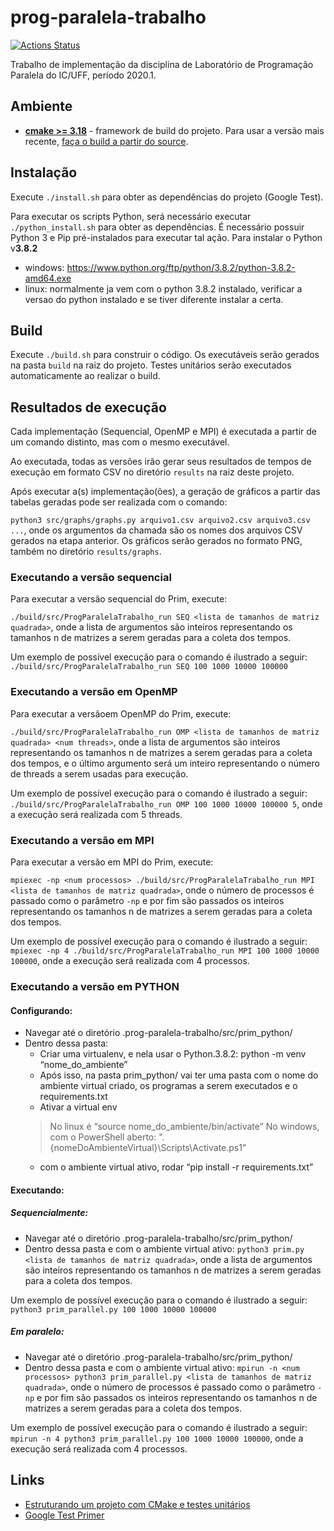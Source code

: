 # prog-paralela-trabalho
[![Actions Status](https://github.com/lffloyd/prog-paralela-trabalho/workflows/CMake/badge.svg)](https://github.com/lffloyd/prog-paralela-trabalho/actions)

Trabalho de implementação da disciplina de Laboratório de Programação Paralela do IC/UFF, período 2020.1.

## Ambiente
* **[cmake >= 3.18](https://cmake.org/install/)** - framework de build do projeto. Para usar a versão mais recente, [faça o build a partir do source](https://cmake.org/download/).

## Instalação
Execute ```./install.sh``` para obter as dependências do projeto (Google Test).

Para executar os scripts Python, será necessário executar ```./python_install.sh``` para obter as dependências. É necessário possuir Python 3 e Pip pré-instalados para executar tal ação.
Para instalar o Python v**3.8.2**
 - windows: https://www.python.org/ftp/python/3.8.2/python-3.8.2-amd64.exe
 - linux: normalmente ja vem com o python 3.8.2 instalado, verificar a versao do python instalado e se tiver diferente instalar a certa.

## Build
Execute ```./build.sh``` para construir o código. Os executáveis serão gerados na pasta ```build``` na raiz do projeto.
Testes unitários serão executados automaticamente ao realizar o build.

## Resultados de execução
Cada implementação (Sequencial, OpenMP e MPI) é executada a partir de um comando distinto, mas com o mesmo executável.

Ao executada, todas as versões irão gerar seus resultados de tempos de execução em formato CSV no diretório ```results``` na raiz deste projeto.

Após executar a(s) implementação(ões), a geração de gráficos a partir das tabelas geradas pode ser realizada com o comando:

```python3 src/graphs/graphs.py arquivo1.csv arquivo2.csv arquivo3.csv ...```, onde os argumentos da chamada são os nomes dos arquivos CSV gerados na etapa anterior. Os gráficos serão gerados no formato PNG, também no diretório ```results/graphs```.

### Executando a versão sequencial
Para executar a versão sequencial do Prim, execute:

```./build/src/ProgParalelaTrabalho_run SEQ <lista de tamanhos de matriz quadrada>```, onde a lista de argumentos são inteiros representando os tamanhos n de matrizes a serem geradas para a coleta dos tempos.

Um exemplo de possível execução para o comando é ilustrado a seguir:
```./build/src/ProgParalelaTrabalho_run SEQ 100 1000 10000 100000```

### Executando a versão em OpenMP
Para executar a versãoem OpenMP do Prim, execute:

```./build/src/ProgParalelaTrabalho_run OMP <lista de tamanhos de matriz quadrada> <num threads>```, onde a lista de argumentos são inteiros representando os tamanhos n de matrizes a serem geradas para a coleta dos tempos, e o último argumento será um inteiro representando o número de threads a serem usadas para execução.

Um exemplo de possível execução para o comando é ilustrado a seguir:
```./build/src/ProgParalelaTrabalho_run OMP 100 1000 10000 100000 5```, onde a execução será realizada com 5 threads.

### Executando a versão em MPI
Para executar a versão em MPI do Prim, execute:

```mpiexec -np <num processos> ./build/src/ProgParalelaTrabalho_run MPI <lista de tamanhos de matriz quadrada>```, onde o número de processos é passado como o parâmetro ```-np``` e por fim são passados os inteiros representando os tamanhos n de matrizes a serem geradas para a coleta dos tempos.

Um exemplo de possível execução para o comando é ilustrado a seguir:
```mpiexec -np 4 ./build/src/ProgParalelaTrabalho_run MPI 100 1000 10000 100000```, onde a execução será realizada com 4 processos.

### Executando a versão em PYTHON

#### Configurando:
 - Navegar até o diretório .prog-paralela-trabalho/src/prim_python/
 - Dentro dessa pasta:
	 - Criar uma virtualenv, e nela usar o Python.3.8.2: python -m venv “nome_do_ambiente”
	 - Após isso, na pasta prim_python/ vai ter uma pasta com o nome do ambiente virtual criado, os programas a serem executados e o requirements.txt
	 - Ativar a virtual env
	  > No linux é “source nome_do_ambiente/bin/activate” 
	  > No windows, com o PowerShell aberto: ".{nomeDoAmbienteVirtual}\Scripts\Activate.ps1"
	 - com o ambiente virtual ativo, rodar “pip install -r requirements.txt”
   
#### Executando:
##### Sequencialmente:
 - Navegar até o diretório .prog-paralela-trabalho/src/prim_python/
 - Dentro dessa pasta e com o ambiente virtual ativo:
```python3 prim.py <lista de tamanhos de matriz quadrada>```, onde a lista de argumentos são inteiros representando os tamanhos n de matrizes a serem geradas para a coleta dos tempos.

Um exemplo de possível execução para o comando é ilustrado a seguir:
```python3 prim_parallel.py 100 1000 10000 100000```

##### Em paralelo:
 - Navegar até o diretório .prog-paralela-trabalho/src/prim_python/
 - Dentro dessa pasta e com o ambiente virtual ativo:
```mpirun -n <num processos> python3 prim_parallel.py <lista de tamanhos de matriz quadrada>```, onde o número de processos é passado como o parâmetro ```-np``` e por fim são passados os inteiros representando os tamanhos n de matrizes a serem geradas para a coleta dos tempos.

Um exemplo de possível execução para o comando é ilustrado a seguir:
```mpirun -n 4 python3 prim_parallel.py 100 1000 10000 100000```, onde a execução será realizada com 4 processos.


## Links
* [Estruturando um projeto com CMake e testes unitários](https://raymii.org/s/tutorials/Cpp_project_setup_with_cmake_and_unit_tests.html)
* [Google Test Primer](https://github.com/google/googletest/blob/master/googletest/docs/primer.md)
